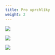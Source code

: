 ```yaml
---
title: Pro uprchlíky
weight: 2
---
```

![](/images/uploads/banery_ukrajina-7-.jpg)

![](/images/uploads/banery_ukrajina.jpg)

![](/images/uploads/banery_ukrajina-1-.jpg)